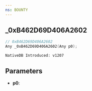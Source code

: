 ```yaml
---
ns: BOUNTY
---
```

## _0xB462D69D406A2602

```c
// 0xB462D69D406A2602
Any _0xB462D69D406A2602(Any p0);
```

```
NativeDB Introduced: v1207
```

## Parameters
* **p0**:
